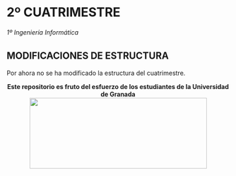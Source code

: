 # 2º CUATRIMESTRE

###### 1º Ingeniería Informática

## MODIFICACIONES DE ESTRUCTURA

Por ahora no se ha modificado la estructura del cuatrimestre.

<p align="center">
   <b>Este repositorio es fruto del esfuerzo de los estudiantes de la Universidad de Granada</b></br>
   <a href="http://deiit.ugr.es/"><img width="401" height="160" src="https://deiit.ugr.es/img/logo-DEIIT.png"> </a>
</p>
